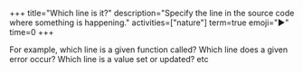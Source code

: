 +++
title="Which line is it?"
description="Specify the line in the source code where something is happening."
activities=["nature"]
term=true
emoji="▶️"
time=0
+++

For example, which line is a given function called? Which line does a given error occur? Which line is a value set or updated? etc
